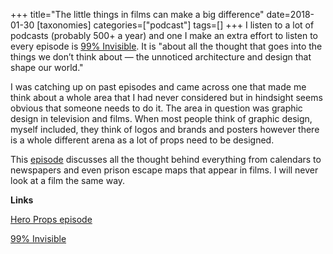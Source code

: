 +++
title="The little things in films can make a big difference"
date=2018-01-30
[taxonomies]
categories=["podcast"]
tags=[]
+++
I listen to a lot of podcasts (probably 500+ a year) and one I make an extra effort to listen to every episode is [99% Invisible](https://99percentinvisible.org/). It is "about all the thought that goes into the things we don’t think about — the unnoticed architecture and design that shape our world."
<!-- more -->

I was catching up on past episodes and came across one that made me think about a whole area that I had never considered but in hindsight seems obvious that someone needs to do it. The area in question was graphic design in television and films. When most people think of graphic design, myself included, they think of logos and brands and posters however there is a whole different arena as a lot of props need to be designed.

This [episode](https://99percentinvisible.org/episode/hero-props-graphic-design-film-television/) discusses all the thought behind everything from calendars to newspapers and even prison escape maps that appear in films. I will never look at a film the same way.

__Links__

[Hero Props episode](https://99percentinvisible.org/episode/hero-props-graphic-design-film-television/)

[99% Invisible](https://99percentinvisible.org/)

